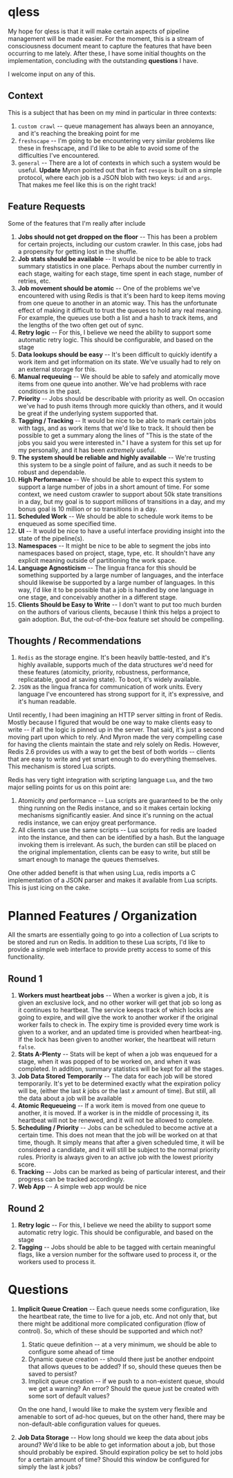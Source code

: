 qless
=====

My hope for qless is that it will make certain aspects of pipeline management will be made
easier. For the moment, this is a stream of consciousness document meant to capture the 
features that have been occurring to me lately. After these, I have some initial thoughts
on the implementation, concluding with the outstanding __questions__ I have.

I welcome input on any of this.

Context
-------

This is a subject that has been on my mind in particular in three contexts:

1. `custom crawl` -- queue management has always been an annoyance, and it's reaching the
	breaking point for me
1. `freshscape` -- I'm going to be encountering very similar problems like these in freshscape,
	and I'd like to be able to avoid some of the difficulties I've encountered.
1. `general` -- There are a lot of contexts in which such a system would be useful.
 	__Update__ Myron pointed out that in fact `resque` is built on a simple protocol,
	where each job is a JSON blob with two keys: `id` and `args`. That makes me feel
	like this is on the right track!

Feature Requests
----------------

Some of the features that I'm really after include

1. __Jobs should not get dropped on the floor__ -- This has been a problem for certain 
	projects, including our custom crawler. In this case, jobs had a propensity for 
	getting lost in the shuffle.
1. __Job stats should be available__ -- It would be nice to be able to track summary statistics
	in one place. Perhaps about the number currently in each stage, waiting for each stage,
	time spent in each stage, number of retries, etc.
1. __Job movement should be atomic__ -- One of the problems we've encountered with using
	Redis is that it's been hard to keep items moving from one queue to another in an atomic
	way. This has the unfortunate effect of making it difficult to trust the queues to hold
	any real meaning. For example, the queues use both a list and a hash to track items, and
	the lengths of the two often get out of sync.
1. __Retry logic__ -- For this, I believe we need the ability to support some automatic 
	retry logic. This should be configurable, and based on the stage
1. __Data lookups should be easy__ -- It's been difficult to quickly identify a work item and
	get information on its state. We've usually had to rely on an external storage for this.
1. __Manual requeuing__ -- We should be able to safely and atomically move items from one
	queue into another. We've had problems with race conditions in the past.
1. __Priority__ -- Jobs should be describable with priority as well. On occasion we've had
	to push items through more quickly than others, and it would be great if the underlying
	system supported that.
1. __Tagging / Tracking__ -- It would be nice to be able to mark certain jobs with tags, and
	as work items that we'd like to track. It should then be possible to get a summary along
	the lines of "This is the state of the jobs you said you were interested in." I have a
	system for this set up for my personally, and it has been _extremely_ useful.
1. __The system should be reliable and highly available__ -- We're trusting this system to
	be a single point of failure, and as such it needs to be robust and dependable.
1. __High Performance__ -- We should be able to expect this system to support a large number
	of jobs in a short amount of time. For some context, we need custom crawler to support 
	about 50k state transitions in a day, but my goal is to support millions of transitions
	in a day, and my bonus goal is 10 million or so transitions in a day.
1. __Scheduled Work__ -- We should be able to schedule work items to be enqueued as some 
	specified time.
1. __UI__ -- It would be nice to have a useful interface providing insight into the state of
	the pipeline(s).
1. __Namespaces__ -- It might be nice to be able to segment the jobs into namespaces based on
	project, stage, type, etc. It shouldn't have any explicit meaning outside of partitioning
	the work space.
1. __Language Agnosticism__ -- The lingua franca for this should be something supported by a
	large number of languages, and the interface should likewise be supported by a large number
	of languages. In this way, I'd like it to be possible that a job is handled by one language
	in one stage, and conceivably another in a different stage.
1. __Clients Should be Easy to Write__ -- I don't want to put too much burden on the authors
	of various clients, because I think this helps a project to gain adoption. But, the 
	out-of-the-box feature set should be compelling.

Thoughts / Recommendations
--------------------------

1. `Redis` as the storage engine. It's been heavily battle-tested, and it's highly available, 
	supports much of the data structures we'd need for these features (atomicity, priority,
	robustness, performance, replicatable, good at saving state). To boot, it's widely available.
1. `JSON` as the lingua franca for communication of work units. Every language I've encountered
	has strong support for it, it's expressive, and it's human readable.

Until recently, I had been imagining an HTTP server sitting in front of Redis. Mostly because
I figured that would be one way to make clients easy to write -- if all the logic is pinned
up in the server. That said, it's just a second moving part upon which to rely. And Myron
made the very compelling case for having the clients maintain the state and rely solely on 
Redis. However, Redis 2.6 provides us with a way to get the best of both worlds -- clients
that are easy to write and yet smart enough to do everything themselves. This mechanism is
stored Lua scripts.

Redis has very tight integration with scripting language `Lua`, and the two major selling points
for us on this point are:

1. Atomicity _and_ performance -- Lua scripts are guaranteed to be the only thing running 
	on the Redis instance, and so it makes certain locking mechanisms significantly easier.
	And since it's running on the actual redis instance, we can enjoy great performance.
1. All clients can use the same scripts -- Lua scripts for redis are loaded into the instance,
	and then can be identified by a hash. But the language invoking them is irrelevant. As such,
	the burden can still be placed on the original implementation, clients can be easy to
	write, but still be smart enough to manage the queues themselves.

One other added benefit is that when using Lua, redis imports a C implementation of a JSON
parser and makes it available from Lua scripts. This is just icing on the cake.

Planned Features / Organization
===============================

All the smarts are essentially going to go into a collection of Lua scripts to be stored and
run on Redis. In addition to these Lua scripts, I'd like to provide a simple web interface
to provide pretty access to some of this functionality.

Round 1
-------

1. __Workers must heartbeat jobs__ -- When a worker is given a job, it is given an exclusive
	lock, and no other worker will get that job so long as it continues to heartbeat. The 
	service keeps track of which locks are going to expire, and will give the work to another
	worker if the original worker fails to check in. The expiry time is provided every time
	work is given to a worker, and an updated time is provided when heartbeat-ing. If the
	lock has been given to another worker, the heartbeat will return `false`.
1. __Stats A-Plenty__ -- Stats will be kept of when a job was enqueued for a stage, when it
	was popped of to be worked on, and when it was completed. In addition, summary statistics
	will be kept for all the stages.
1. __Job Data Stored Temporarily__ -- The data for each job will be stored temporarily. It's
	yet to be determined exactly what the expiration policy will be, (either the last _k_
	jobs or the last _x_ amount of time). But still, all the data about a job will be available
1. __Atomic Requeueing__ -- If a work item is moved from one queue to another, it is moved.
	If a worker is in the middle of processing it, its heartbeat will not be renewed, and it
	will not be allowed to complete.
1. __Scheduling / Priority__ -- Jobs can be scheduled to become active at a certain time.
	This does not mean that the job will be worked on at that time, though. It simply means
	that after a given scheduled time, it will be considered a candidate, and it will still
	be subject to the normal priority rules. Priority is always given to an active job with
	the lowest priority score.
1. __Tracking__ -- Jobs can be marked as being of particular interest, and their progress
	can be tracked accordingly.
1. __Web App__ -- A simple web app would be nice

Round 2
-------

1. __Retry logic__ -- For this, I believe we need the ability to support some automatic 
	retry logic. This should be configurable, and based on the stage
1. __Tagging__ -- Jobs should be able to be tagged with certain meaningful flags, like a 
	version number for the software used to process it, or the workers used to process it.

Questions
=========
	
1. __Implicit Queue Creation__ -- Each queue needs some configuration, like the heartbeat rate,
	the time to live for a job, etc. And not only that, but there might be additional more complicated
	configuration (flow of control). So, which of these should be supported and which not?
	
	1. Static queue definition -- at a very minimum, we should be able to configure some ahead of time
	1. Dynamic queue creation -- should there just be another endpoint that allows queues to be added?
		If so, should these queues then be saved to persist?
	1. Implicit queue creation -- if we push to a non-existent queue, should we get a warning? 
		An error? Should the queue just be created with some sort of default values?
	
	On the one hand, I would like to make the system very flexible and amenable to sort of 
	ad-hoc queues, but on the other hand, there may be non-default-able configuration values
	for queues.

1. __Job Data Storage__ -- How long should we keep the data about jobs around? We'd like to be
	able to get information about a job, but those should probably be expired. Should expiration
	policy be set to hold jobs for a certain amount of time? Should this window be configured for
	simply the last _k_ jobs?
